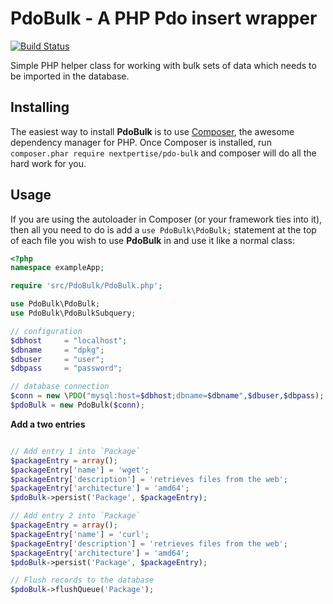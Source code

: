 PdoBulk - A PHP Pdo insert wrapper
==============================================
[![Build Status](https://secure.travis-ci.org/nextpertise/pdobulk.png)](http://travis-ci.org/nextpertise/pdobulk)

Simple PHP helper class for working with bulk sets of data which needs to be imported in the database.

Installing
----------

The easiest way to install **PdoBulk** is to use [Composer](http://getcomposer.org/download/), the awesome dependency manager for PHP. Once Composer is installed, run `composer.phar require nextpertise/pdo-bulk` and composer will do all the hard work for you.

Usage
-----

If you are using the autoloader in Composer (or your framework ties into it), then all you need to do is add a `use PdoBulk\PdoBulk;` statement at the top of each file you wish to use **PdoBulk** in and use it like a normal class:

```php
<?php
namespace exampleApp;

require 'src/PdoBulk/PdoBulk.php';

use PdoBulk\PdoBulk;
use PdoBulk\PdoBulkSubquery;

// configuration
$dbhost 	= "localhost";
$dbname		= "dpkg";
$dbuser		= "user";
$dbpass		= "password";

// database connection
$conn = new \PDO("mysql:host=$dbhost;dbname=$dbname",$dbuser,$dbpass);
$pdoBulk = new PdoBulk($conn);		
```

**Add a two entries**

```php

// Add entry 1 into `Package`
$packageEntry = array();
$packageEntry['name'] = 'wget';
$packageEntry['description'] = 'retrieves files from the web';
$packageEntry['architecture'] = 'amd64';
$pdoBulk->persist('Package', $packageEntry);

// Add entry 2 into `Package`
$packageEntry = array();
$packageEntry['name'] = 'curl';
$packageEntry['description'] = 'retrieves files from the web';
$packageEntry['architecture'] = 'amd64';
$pdoBulk->persist('Package', $packageEntry);

// Flush records to the database
$pdoBulk->flushQueue('Package');
```
